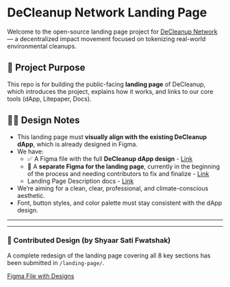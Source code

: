 # DeCleanup Network Landing Page

Welcome to the open-source landing page project for [DeCleanup Network](https://decleanup.net) — a decentralized impact movement focused on tokenizing real-world environmental cleanups.

## 🧩 Project Purpose

This repo is for building the public-facing **landing page** of DeCleanup, which introduces the project, explains how it works, and links to our core tools (dApp, Litepaper, Docs).

## 🧑‍🎨 Design Notes

- This landing page must **visually align with the existing DeCleanup dApp**, which is already designed in Figma.
- We have:
  - ✅ A Figma file with the full **DeCleanup dApp design** - [Link](https://www.figma.com/design/gcIv3YALbv8eFTJjXm3aUK/DCU-%E2%80%94-V2-(Copy)?node-id=0-1&t=lNZyY6zfO7qvKXgD-1)
  - 🧪 A **separate Figma for the landing page**, currently in the beginning of the process and needing contributors to fix and finalize - [Link](https://www.figma.com/design/gcIv3YALbv8eFTJjXm3aUK/DCU-%E2%80%94-V2-(Copy)?node-id=0-1&t=lNZyY6zfO7qvKXgD-1)
  - Landing Page Description docs - [Link](https://docs.google.com/document/d/1nBFPjgmb-VK8VvdHqnepuiMcmEgk2AOcd-w6FrDU0Yg/edit?usp=sharing)
- We’re aiming for a clean, clear, professional, and climate-conscious aesthetic.
- Font, button styles, and color palette must stay consistent with the dApp design.
---


---

### 🚧 Contributed Design (by Shyaar Sati Fwatshak)

A complete redesign of the landing page covering all 8 key sections has been submitted in `/landing-page/`.

[Figma File with Designs](https://www.figma.com/file/your-file-link-here)
